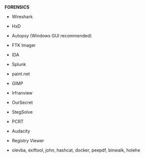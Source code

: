 **FORENSICS**
- Wireshark
- HxD
- Autopsy (Windows GUI recommended)
- FTK Imager
- IDA
- Splunk
- paint.net
- GIMP
- Irfranview
- OurSecret
- StegSolve
- PCRT
- Audacity
- Registry Viewer



- olevba, exiftool, john, hashcat, docker, peepdf, binwalk, holehe
